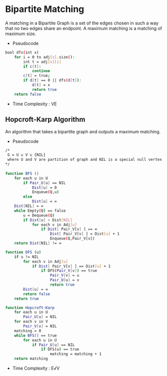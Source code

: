 # Bipartite Matching

A matching in a Bipartite Graph is a set of the edges chosen in such a way that no two edges share an endpoint. A maximum matching is a matching of maximum size.

- Pseudocode
```bash
bool dfs(int x) 
	for i = 0 to adj[x].size(): 
		int t = adj[x][i]
		if c[t]:
			continue
		c[t] = true;
		if d[t] == 0 || dfs(d[t]): 
			d[t] = x
			return true
	return false
```

- Time Complexity : VE

## Hopcroft-Karp Algorithm

An algorithm that takes a bipartite graph and outputs a maximum matching.

- Pseudocode
```bash
/* 
 G = U ∪ V ∪ {NIL}
 where U and V are partition of graph and NIL is a special null vertex
*/
  
function BFS ()
    for each u in U
        if Pair_U[u] == NIL
            Dist[u] = 0
            Enqueue(Q,u)
        else
            Dist[u] = ∞
    Dist[NIL] = ∞
    while Empty(Q) == false
        u = Dequeue(Q)
        if Dist[u] < Dist[NIL] 
            for each v in Adj[u]
                if Dist[ Pair_V[v] ] == ∞
                    Dist[ Pair_V[v] ] = Dist[u] + 1
                    Enqueue(Q,Pair_V[v])
    return Dist[NIL] != ∞

function DFS (u)
    if u != NIL
        for each v in Adj[u]
            if Dist[ Pair_V[v] ] == Dist[u] + 1
                if DFS(Pair_V[v]) == true
                    Pair_V[v] = u
                    Pair_U[u] = v
                    return true
        Dist[u] = ∞
        return false
    return true

function Hopcroft-Karp
    for each u in U
        Pair_U[u] = NIL
    for each v in V
        Pair_V[v] = NIL
    matching = 0
    while BFS() == true
        for each u in U
            if Pair_U[u] == NIL
                if DFS(u) == true
                    matching = matching + 1
    return matching
```

- Time Complexity : E√V
